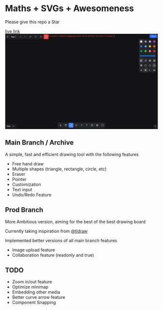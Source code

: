 # Maths + SVGs + Awesomeness

Please give this repo a Star

[live link](https://myblackboard.vercel.app)
![showcase image](/public/og.png)

## Main Branch / Archive

A simple, fast and efficient drawing tool with the following features

- Free hand draw
- Multiple shapes (triangle, rectangle, circle, etc)
- Eraser
- Pointer
- Customization
- Text input
- Undo/Redo Feature

## Prod Branch

More Ambitious version, aiming for the best of the best drawing board

Currently taking inspiration from [@tldraw](https://github.com/tldraw)

Implemented better versions of all main branch features

- Image upload feature
- Collaboration feature (readonly and true)

## TODO

- Zoom in/out feature
- Optimize minimap
- Embedding other media
- Better curve arrow feature
- Component Snapping


<!-- 
Fix minimap
Zoom to Selection
 -->